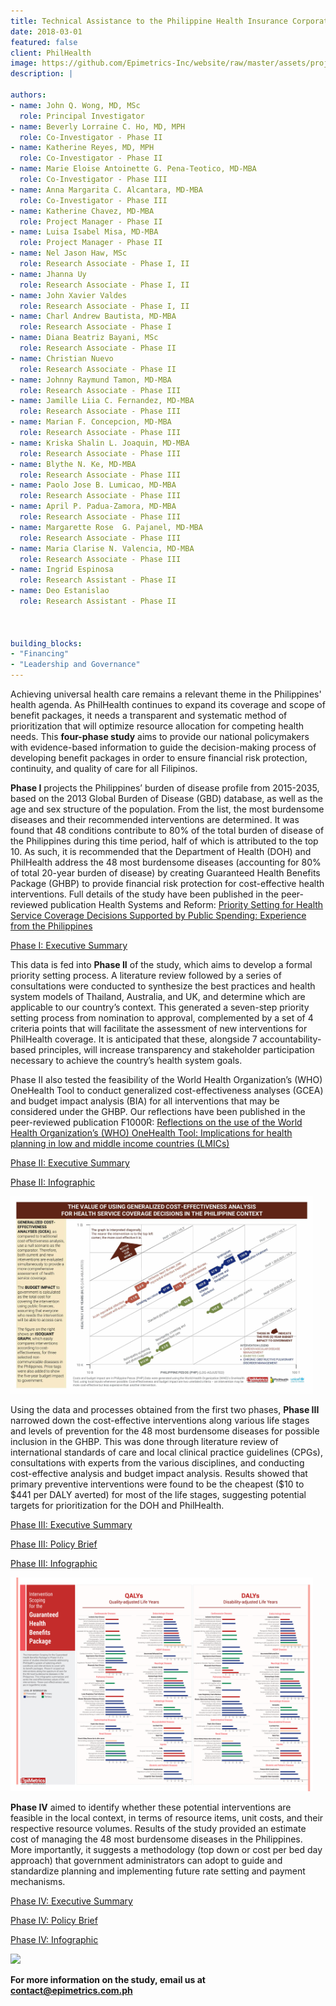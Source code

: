 ```yaml
---
title: Technical Assistance to the Philippine Health Insurance Corporation in Creating an Essential Health Benefit Package and a Priority-Setting Process
date: 2018-03-01
featured: false
client: PhilHealth
image: https://github.com/Epimetrics-Inc/website/raw/master/assets/projects/a-series/top-48-CEA.jpg
description: |

authors:
- name: John Q. Wong, MD, MSc
  role: Principal Investigator
- name: Beverly Lorraine C. Ho, MD, MPH
  role: Co-Investigator - Phase II
- name: Katherine Reyes, MD, MPH
  role: Co-Investigator - Phase II
- name: Marie Eloise Antoinette G. Pena-Teotico, MD-MBA
  role: Co-Investigator - Phase III
- name: Anna Margarita C. Alcantara, MD-MBA
  role: Co-Investigator - Phase III
- name: Katherine Chavez, MD-MBA
  role: Project Manager - Phase II
- name: Luisa Isabel Misa, MD-MBA
  role: Project Manager - Phase II
- name: Nel Jason Haw, MSc
  role: Research Associate - Phase I, II
- name: Jhanna Uy
  role: Research Associate - Phase I, II
- name: John Xavier Valdes
  role: Research Associate - Phase I, II
- name: Charl Andrew Bautista, MD-MBA
  role: Research Associate - Phase I
- name: Diana Beatriz Bayani, MSc
  role: Research Associate - Phase II
- name: Christian Nuevo
  role: Research Associate - Phase II
- name: Johnny Raymund Tamon, MD-MBA
  role: Research Associate - Phase III
- name: Jamille Liia C. Fernandez, MD-MBA
  role: Research Associate - Phase III
- name: Marian F. Concepcion, MD-MBA
  role: Research Associate - Phase III
- name: Kriska Shalin L. Joaquin, MD-MBA
  role: Research Associate - Phase III
- name: Blythe N. Ke, MD-MBA
  role: Research Associate - Phase III
- name: Paolo Jose B. Lumicao, MD-MBA
  role: Research Associate - Phase III
- name: April P. Padua-Zamora, MD-MBA
  role: Research Associate - Phase III
- name: Margarette Rose  G. Pajanel, MD-MBA
  role: Research Associate - Phase III
- name: Maria Clarise N. Valencia, MD-MBA
  role: Research Associate - Phase III
- name: Ingrid Espinosa
  role: Research Assistant - Phase II
- name: Deo Estanislao
  role: Research Assistant - Phase II



building_blocks:
- "Financing"
- "Leadership and Governance"
---
```



Achieving universal health care remains a relevant theme in the Philippines' health agenda. As PhilHealth continues to expand its coverage and scope of benefit packages, it needs a transparent and systematic method of prioritization that will optimize resource allocation for competing health needs. This <b>four-phase study</b> aims to provide our national policymakers with evidence-based information to guide the decision-making process of developing benefit packages in order to ensure financial risk protection, continuity, and quality of care for all Filipinos.

<b>Phase I</b> projects the Philippines’ burden of disease profile from 2015-2035, based on the 2013 Global Burden of Disease (GBD) database, as well as the age and sex structure of the population. From the list, the most burdensome diseases and their recommended interventions are determined. It was found that 48 conditions contribute to 80% of the total burden of disease of the Philippines during this time period, half of which is attributed to the top 10. As such, it is recommended that the Department of Health (DOH) and PhilHealth address the 48 most burdensome diseases (accounting for 80% of total 20-year burden of disease) by creating Guaranteed Health Benefits Package (GHBP) to provide financial risk protection for cost-effective health interventions. Full details of the study have been published in the peer-reviewed publication Health Systems and Reform: [Priority Setting for Health Service Coverage Decisions Supported by Public Spending: Experience from the Philippines](http://www.tandfonline.com/doi/full/10.1080/23288604.2017.1368432)  

[Phase I: Executive Summary](https://github.com/Epimetrics-Inc/website/raw/master/assets/projects/a-series/EpiMetrics_GHBPPhaseI_ExecSumm.pdf)

This data is fed into <b>Phase II</b> of the study, which aims to develop a formal priority setting process. A literature review followed by a series of consultations were conducted to synthesize the best practices and health system models of Thailand, Australia, and UK, and determine which are applicable to our country’s context. This generated a seven-step priority setting process from nomination to approval, complemented by a set of 4 criteria points that will facilitate the assessment of new interventions for PhilHealth coverage. It is anticipated that these, alongside 7 accountability-based principles, will increase transparency and stakeholder participation necessary to achieve the country’s health system goals. 

Phase II also tested the feasibility of the World Health Organization’s (WHO) OneHealth Tool to conduct generalized cost-effectiveness analyses (GCEA) and budget impact analysis (BIA) for all interventions that may be considered under the GHBP. Our reflections have been published in the peer-reviewed publication F1000R: [Reflections on the use of the World Health Organization’s (WHO) OneHealth Tool: Implications for health planning in low and middle income countries (LMICs)](https://f1000research.com/articles/7-157/v2) 

[Phase II: Executive Summary](https://github.com/Epimetrics-Inc/website/raw/master/assets/projects/a-series/EpiMetrics_GHBPPhaseII_ExecSumm.pdf)

[Phase II: Infographic](https://github.com/Epimetrics-Inc/website/raw/master/assets/projects/a-series/top-48-CEA.jpg)

<img src="https://github.com/Epimetrics-Inc/website/raw/master/assets/projects/a-series/top-48-CEA.jpg" style="max-width: calc(100% - 20px);">

Using the data and processes obtained from the first two phases, <b>Phase III</b> narrowed down the cost-effective interventions along various life stages and levels of prevention for the 48 most burdensome diseases for possible inclusion in the GHBP. This was done through literature review of international standards of care and local clinical practice guidelines (CPGs), consultations with experts from the various disciplines, and conducting cost-effective analysis and budget impact analysis. Results showed that primary preventive interventions were found to be the cheapest ($10 to $441 per DALY averted) for most of the life stages, suggesting potential targets for prioritization for the DOH and PhilHealth.

[Phase III: Executive Summary](https://github.com/Epimetrics-Inc/website/raw/master/assets/projects/a-series/EpiMetrics_GHBPPhaseIII_ExecSumm.pdf)

[Phase III: Policy Brief](https://github.com/Epimetrics-Inc/website/raw/master/assets/projects/a-series/GHBP_PolicyBrief.pdf)


[Phase III: Infographic](https://github.com/Epimetrics-Inc/website/raw/master/assets/projects/a-series/EpiMetrics_Intervention%20Scoping_Infographic.jpg)

<img src="https://github.com/Epimetrics-Inc/website/raw/master/assets/projects/a-series/EpiMetrics_Intervention Scoping_Infographic.jpg" style="max-width: calc(100% - 20px);">

<b>Phase IV</b> aimed to identify whether these potential interventions are feasible in the local context, in terms of resource items, unit costs, and their respective resource volumes. Results of the study provided an estimate cost of managing the 48 most burdensome diseases in the Philippines. More importantly, it suggests a methodology (top down or cost per bed day approach) that government administrators can adopt to guide and standardize planning and implementing future rate setting and payment mechanisms. 

[Phase IV: Executive Summary](https://github.com/Epimetrics-Inc/website/raw/master/assets/projects/a-series/EpiMetrics_GHBPPhaseIV_ExecSumm.pdf)

[Phase IV: Policy Brief](https://github.com/Epimetrics-Inc/website/raw/master/assets/projects/a-series/Policy%20Brief%20IV.pdf)

[Phase IV: Infographic](https://github.com/Epimetrics-Inc/website/raw/master/assets/projects/a-series/Infographic%20IV.jpg)

<img src="https://github.com/Epimetrics-Inc/website/raw/master/assets/projects/a-series/Infographic%20IV.jpg" style="max-width: calc(100% - 20px);">


**For more information on the study, email us at [contact@epimetrics.com.ph](contact@epimetrics.com.ph)**

